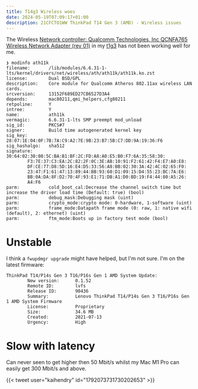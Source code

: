 ```yaml
---
title: T14g3 Wireless woes
date: 2024-05-19T07:09:17+01:00
description: 21CFCTO1WW ThinkPad T14 Gen 3 (AMD) - Wireless issues
---
```


The Wireless <a href="https://gist.github.com/kaihendry/8f8a5dc352cb831f93e7ff48234e6117">Network controller: Qualcomm Technologies, Inc QCNFA765 Wireless Network Adapter (rev 01)</a> in my <a href="https://wiki.archlinux.org/title/Lenovo_ThinkPad_T14_(AMD)_Gen_3">t1g3</a> has not been working well for me.


    ❯ modinfo ath11k
    filename:       /lib/modules/6.6.31-1-lts/kernel/drivers/net/wireless/ath/ath11k/ath11k.ko.zst
    license:        Dual BSD/GPL
    description:    Core module for Qualcomm Atheros 802.11ax wireless LAN cards.
    srcversion:     13152F689ED27CB6527D3A4
    depends:        mac80211,qmi_helpers,cfg80211
    retpoline:      Y
    intree:         Y
    name:           ath11k
    vermagic:       6.6.31-1-lts SMP preempt mod_unload
    sig_id:         PKCS#7
    signer:         Build time autogenerated kernel key
    sig_key:        28:07:1E:04:0F:7B:7A:C9:A2:7E:9B:23:B7:5B:C7:DD:9A:19:36:F6
    sig_hashalgo:   sha512
    signature:      30:64:02:30:08:5C:BA:B1:BF:2C:FD:A8:A0:E5:B0:F7:6A:35:58:30:
            F3:7E:37:C3:EA:2C:82:2F:0C:3E:AB:10:91:F2:61:42:F4:E7:A0:E8:
            DF:CE:77:D8:5D:16:E4:D5:33:56:A8:BB:02:30:3A:42:4C:02:65:F0:
            23:47:F1:61:47:13:89:44:BB:93:60:D1:09:15:D4:55:23:BC:7A:E6:
            BB:0A:DA:8F:D2:70:4F:93:E1:71:DB:A1:D0:BD:19:F4:44:80:A5:26:
            A4:F6
    parm:           cold_boot_cal:Decrease the channel switch time but increase the driver load time (Default: true) (bool)
    parm:           debug_mask:Debugging mask (uint)
    parm:           crypto_mode:crypto mode: 0-hardware, 1-software (uint)
    parm:           frame_mode:Datapath frame mode (0: raw, 1: native wifi (default), 2: ethernet) (uint)
    parm:           ftm_mode:Boots up in factory test mode (bool)

# Unstable

I think a `fwupdmgr upgrade` might have helped, but I'm not sure. I'm on the latest firmware:

    ThinkPad T14/P14s Gen 3 T16/P16s Gen 1 AMD System Update:
            New version:      0.1.52
            Remote ID:        lvfs
            Release ID:       90436
            Summary:          Lenovo ThinkPad T14/P14s Gen 3 T16/P16s Gen 1 AMD System Firmware
            License:          Proprietary
            Size:             34.6 MB
            Created:          2021-07-13
            Urgency:          High

# Slow with latency

Can never seen to get higher then 50 Mbit/s whilst my Mac M1 Pro can easily get 300 Mbit/s and above.

{{< tweet user="kaihendry" id="1792073731730202653" >}}
